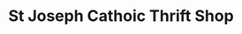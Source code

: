 ---
title: "St Joseph Cathoic Thrift Shop"
url: /bryson-city/st-joseph-cathoic-thrift-shop/
shop: Gebrauchtwaren
---